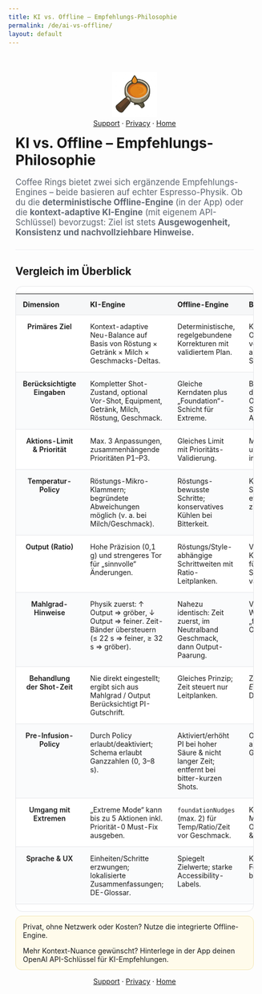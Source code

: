 ```yaml
---
title: KI vs. Offline – Empfehlungs-Philosophie
permalink: /de/ai-vs-offline/
layout: default
---
```


<!-- styles are identical to EN page -->
<style>
:root{
  --fg:#222; --muted:#5f6772; --bg:#fff; --stripe:#f6f7f8; --accent:#c9a227;
  --radius:14px; --space:14px; --space-lg:24px; --border:1px solid #e6e7ea;
  --maxw:980px;
}
.page-wrap{max-width:var(--maxw); margin:0 auto; padding:var(--space-lg) var(--space);}
.lede{font-size:1.05rem; color:var(--muted);}
.kicker{display:inline-block; font-weight:600; color:var(--accent); letter-spacing:.02em;}
h1{margin:.25rem 0 1rem;}
hr{border:none; height:1px; background:#eceef1; margin:var(--space-lg) 0;}

.table-wrap{background:var(--bg); border-radius:var(--radius); border:var(--border); overflow:hidden;}
table.cmp{width:100%; border-collapse:collapse;}
table.cmp thead th{font-weight:700; text-align:left; background:var(--stripe); padding:12px 14px; border-bottom:var(--border);}
table.cmp tbody th{font-weight:600; width:24%; vertical-align:top;}
table.cmp td, table.cmp th{padding:14px; border-bottom:var(--border); vertical-align:top;}
table.cmp td small{color:var(--muted);}
table.cmp tr:nth-child(even) td, table.cmp tr:nth-child(even) th{background: #fafbfc;}

@media (max-width: 740px){
  .table-wrap{border:none; background:transparent;}
  table.cmp{display:block;}
  table.cmp thead{display:none;}
  table.cmp tbody{display:grid; gap:12px;}
  table.cmp tr{display:grid; border:var(--border); border-radius:12px; background:#fff;}
  table.cmp tr > *{display:block; border:none; padding:12px 14px;}
  table.cmp tr > th{border-bottom:1px solid #edf0f3; background:#fff; width:auto;}
  table.cmp td[data-label]::before{
    content: attr(data-label);
    display:block; font-size:.82rem; color:var(--muted); margin-bottom:4px;
    font-weight:600; letter-spacing:.01em;
  }
}

.note{background:#fffbeb; border:1px solid #f3e7b6; border-radius:12px; padding:12px 14px; margin-top:8px;}
</style>

<div class="page-wrap">

<p align="center">
  <img src="/assets/coffeerings.png" alt="Coffee Rings" width="90"><br>
<a href="/de/support/">Support</a> · <a href="/de/privacy/">Privacy</a> · <a href="/">Home</a>
</p>

<h1>KI vs. Offline – Empfehlungs-Philosophie</h1>

<p class="lede">
Coffee Rings bietet zwei sich ergänzende Empfehlungs-Engines – beide basieren auf echter Espresso-Physik.
Ob du die <strong>deterministische Offline-Engine</strong> (in der App) oder die
<strong>kontext-adaptive KI-Engine</strong> (mit eigenem API-Schlüssel) bevorzugst:
Ziel ist stets <strong>Ausgewogenheit, Konsistenz und nachvollziehbare Hinweise.</strong>
</p>

<hr>

<h2>Vergleich im Überblick</h2>

<div class="table-wrap">
<table class="cmp">
  <thead>
    <tr>
      <th>Dimension</th>
      <th>KI-Engine</th>
      <th>Offline-Engine</th>
      <th>Bedeutung</th>
    </tr>
  </thead>
  <tbody>
    <tr>
      <th>Primäres Ziel</th>
      <td data-label="KI-Engine">Kontext-adaptive Neu-Balance auf Basis von Röstung × Getränk × Milch × Geschmacks-Deltas.</td>
      <td data-label="Offline-Engine">Deterministische, regelgebundene Korrekturen mit validiertem Plan.</td>
      <td data-label="Bedeutung">KI passt sich an; Offline garantiert vorhersehbare, abgesicherte Schritte.</td>
    </tr>
    <tr>
      <th>Berücksichtigte Eingaben</th>
      <td data-label="KI-Engine">Kompletter Shot-Zustand, optional Vor-Shot, Equipment, Getränk, Milch, Röstung, Geschmack.</td>
      <td data-label="Offline-Engine">Gleiche Kerndaten plus „Foundation“-Schicht für Extreme.</td>
      <td data-label="Bedeutung">Beide lesen dieselbe Welt; Offline fügt ein Sicherheitsnetz für Ausreißer hinzu.</td>
    </tr>
    <tr>
      <th>Aktions-Limit & Priorität</th>
      <td data-label="KI-Engine">Max. 3 Anpassungen, zusammenhängende Prioritäten P1–P3.</td>
      <td data-label="Offline-Engine">Gleiches Limit mit Prioritäts-Validierung.</td>
      <td data-label="Bedeutung">Maximal drei umsetzbare Hebel in der UI.</td>
    </tr>
    <tr>
      <th>Temperatur-Policy</th>
      <td data-label="KI-Engine">Röstungs-Mikro-Klammern; begründete Abweichungen möglich (v. a. bei Milch/Geschmack).</td>
      <td data-label="Offline-Engine">Röstungs-bewusste Schritte; konservatives Kühlen bei Bitterkeit.</td>
      <td data-label="Bedeutung">Keine wilden Sprünge; Offline etwas zurückhaltender.</td>
    </tr>
    <tr>
      <th>Output (Ratio)</th>
      <td data-label="KI-Engine">Hohe Präzision (0,1 g) und strengeres Tor für „sinnvolle“ Änderungen.</td>
      <td data-label="Offline-Engine">Röstungs/Style-abhängige Schrittweiten mit Ratio-Leitplanken.</td>
      <td data-label="Bedeutung">Verlängern für Klarheit, verkürzen für Körper; Schrittgröße variiert.</td>
    </tr>
    <tr>
      <th>Mahlgrad-Hinweise</th>
      <td data-label="KI-Engine">Physik zuerst: ↑ Output ⇒ gröber, ↓ Output ⇒ feiner. Zeit-Bänder übersteuern (≤ 22 s ⇒ feiner, ≥ 32 s ⇒ gröber).</td>
      <td data-label="Offline-Engine">Nahezu identisch: Zeit zuerst, im Neutralband Geschmack, dann Output-Paarung.</td>
      <td data-label="Bedeutung">Verhindert Widersprüche wie „feiner + mehr Output“.</td>
    </tr>
    <tr>
      <th>Behandlung der Shot-Zeit</th>
      <td data-label="KI-Engine">Nie direkt eingestellt; ergibt sich aus Mahlgrad / Output Berücksichtigt PI-Gutschrift.</td>
      <td data-label="Offline-Engine">Gleiches Prinzip; Zeit steuert nur Leitplanken.</td>
      <td data-label="Bedeutung">Zeit ist ein <em>Ergebnis</em>, kein Drehknopf.</td>
    </tr>
    <tr>
      <th>Pre-Infusion-Policy</th>
      <td data-label="KI-Engine">Durch Policy erlaubt/deaktiviert; Schema erlaubt Ganzzahlen (0, 3–8 s).</td>
      <td data-label="Offline-Engine">Aktiviert/erhöht PI bei hoher Säure & nicht langer Zeit; entfernt bei bitter-kurzen Shots.</td>
      <td data-label="Bedeutung">Offline nutzt PI aktiver als Geschmacksglätter.</td>
    </tr>
    <tr>
      <th>Umgang mit Extremen</th>
      <td data-label="KI-Engine">„Extreme Mode“ kann bis zu 5 Aktionen inkl. Priorität-0 Must-Fix ausgeben.</td>
      <td data-label="Offline-Engine"><code>foundationNudges</code> (max. 2) für Temp/Ratio/Zeit vor Geschmack.</td>
      <td data-label="Bedeutung">KI kann mehr Must-Fixes listen; Offline bleibt klein & sicher.</td>
    </tr>
    <tr>
      <th>Sprache & UX</th>
      <td data-label="KI-Engine">Einheiten/Schritte erzwungen; lokalisierte Zusammenfassungen; DE-Glossar.</td>
      <td data-label="Offline-Engine">Spiegelt Zielwerte; starke Accessibility-Labels.</td>
      <td data-label="Bedeutung">Konsistente Formulierungen in beiden Pfaden.</td>
    </tr>
  </tbody>
</table>
</div>

<div class="note">
  Privat, ohne Netzwerk oder Kosten? Nutze die integrierte Offline-Engine.  
    <p></p>
  Mehr Kontext-Nuance gewünscht? Hinterlege in der App deinen OpenAI API-Schlüssel für KI-Empfehlungen.
</div>
<p></p>
  
<p align="center">
  <a href="/de/support/">Support</a> · <a href="/de/privacy/">Privacy</a> · <a href="/">Home</a>
</p>


</div>
